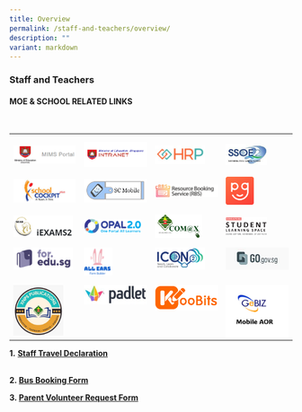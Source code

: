 ```yaml
---
title: Overview
permalink: /staff-and-teachers/overview/
description: ""
variant: markdown
---
```

### Staff and Teachers
#### MOE &amp; SCHOOL RELATED LINKS
   <br>   

<table class="MsoTableGrid" border="0" cellspacing="0" cellpadding="0" style="border-collapse:collapse;border:none;mso-yfti-tbllook:1184;mso-padding-alt:
 0cm 5.4pt 0cm 5.4pt;mso-border-insideh:none;mso-border-insidev:none"><tbody><tr style="mso-yfti-irow:0;mso-yfti-firstrow:yes;height:41.45pt"><td width="155" valign="middle" style="width:116.2pt;padding:0cm 5.4pt 0cm 5.4pt;
  height:41.45pt"><p class="MsoNormal" style="margin-bottom:0cm;line-height:normal"> <a href="https://idp.mims.moe.gov.sg/nidp/saml2/sso"><img src="/images/sat1.png" style="width:99%"></a> </p></td><td width="155" valign="middle" style="width:116.2pt;padding:0cm 5.4pt 0cm 5.4pt;
  height:41.45pt"><p class="MsoNormal" style="margin-bottom:0cm;line-height:normal"><a href="https://intranet.moe.gov.sg/"><img src="/images/sat2.png" style="width:100%"></a> 	</p></td><td width="155" valign="middle" style="width:116.25pt;padding:0cm 5.4pt 0cm 5.4pt;
  height:41.45pt"><p class="MsoNormal" style="margin-bottom:0cm;line-height:normal"><a href="https://www.hrp.gov.sg/hrp/#/"><img src="/images/sat3.png" style="width:80%"></a></p></td><td width="155" valign="middle" style="width:116.25pt;padding:0cm 5.4pt 0cm 5.4pt;
  height:41.45pt"><p class="MsoNormal" style="margin-bottom:0cm;line-height:normal"><a href="https://ssoe2.moe.edu.sg/"><img src="/images/sat4.png" style="width:65%"></a></p></td></tr><tr style="mso-yfti-irow:1;height:38.8pt"><td width="155" valign="middle" style="width:116.2pt;padding:0cm 5.4pt 0cm 5.4pt;
  height:38.8pt"><p class="MsoNormal" style="margin-bottom:0cm;line-height:normal"><a href="https://schoolcockpit.moe.gov.sg/"><img src="/images/sat5.png" style="width:99%"></a></p></td><td width="155" valign="middle" style="width:116.2pt;padding:0cm 5.4pt 0cm 5.4pt;
  height:38.8pt"><p class="MsoNormal" style="margin-bottom:0cm;line-height:normal"><a href="https://scmobile.moe.edu.sg/login"><img src="/images/sat6.png" style="width:100%"></a></p></td><td width="155" valign="middle" style="width:116.25pt;padding:0cm 5.4pt 0cm 5.4pt;
  height:38.8pt"><p class="MsoNormal" style="margin-bottom:0cm;line-height:normal"><a href="https://rbs.avero-tech.com/"><img src="/images/sat7.png" style="width:120%"></a></p></td><td width="155" valign="middle" style="width:116.25pt;padding:0cm 5.4pt 0cm 5.4pt;
  height:38.8pt"><p class="MsoNormal" style="margin-bottom:0cm;line-height:normal"><a href="https://pg.moe.edu.sg/"><img src="/images/sat8.png" style="width:45%"></a></p></td></tr><tr style="mso-yfti-irow:2;height:41.45pt"><td width="155" valign="middle" style="width:116.2pt;padding:0cm 5.4pt 0cm 5.4pt;
  height:41.45pt"><p class="MsoNormal" style="margin-bottom:0cm;line-height:normal"><a href="https://iexams.seab.gov.sg/"><img src="/images/sat9.png" style="width:95%"></a></p></td><td width="155" valign="middle" style="width:116.2pt;padding:0cm 5.4pt 0cm 5.4pt;
  height:41.45pt"><p class="MsoNormal" style="margin-bottom:0cm;line-height:normal"><a href="https://opal2.moe.edu.sg/"><img src="/images/sat10.png" style="width:90%"></a></p></td><td width="155" valign="middle" style="width:116.25pt;padding:0cm 5.4pt 0cm 5.4pt;
  height:41.45pt"><p class="MsoNormal" style="margin-bottom:0cm;line-height:normal"><a href="https://sites.google.com/moe.edu.sg/communication-channel-teachers/home?authuser=1"><img src="/images/sat11.png" style="width:75%"></a> </p></td><td width="155" valign="middle" style="width:116.25pt;padding:0cm 5.4pt 0cm 5.4pt;
  height:41.45pt"><p class="MsoNormal" style="margin-bottom:0cm;line-height:normal"><a href="https://vle.learning.moe.edu.sg/login"><img src="/images/sat12.png" style="width:65%"></a></p></td></tr><tr style="mso-yfti-irow:3;height:41.45pt"><td width="155" valign="top" style="width:116.2pt;padding:0cm 5.4pt 0cm 5.4pt;
  height:41.45pt"><p class="MsoNormal" style="margin-bottom:0cm;line-height:normal"><a href="https://for.edu.sg/#/"><img src="/images/sat13.png" style="width:95%"></a> </p></td><td width="155" valign="top" style="width:116.2pt;padding:0cm 5.4pt 0cm 5.4pt;
  height:41.45pt"><p class="MsoNormal" style="margin-bottom:0cm;line-height:normal"><a href="https://forms.moe.edu.sg/"><img src="/images/sat14.png" style="width:45%"></a></p></td><td width="155" valign="top" style="width:116.25pt;padding:0cm 5.4pt 0cm 5.4pt;
  height:41.45pt"><p class="MsoNormal" style="margin-bottom:0cm;line-height:normal"><a href="https://idp.mims.moe.gov.sg/nidp/saml2/sso"><img src="/images/iconlink.png" style="width:80%"></a></p></td><td width="155" valign="top" style="width:116.25pt;padding:0cm 5.4pt 0cm 5.4pt;
  height:41.45pt"><p class="MsoNormal" style="margin-bottom:0cm;line-height:normal"><a href="https://go.gov.sg/#/"><img src="/images/gogov.jpg" style="width:100%"></a></p></td></tr><tr style="mso-yfti-irow:4;mso-yfti-lastrow:yes;height:38.8pt"><td width="155" valign="top" style="width:116.2pt;padding:0cm 5.4pt 0cm 5.4pt;
  height:38.8pt"><p class="MsoNormal" style="margin-bottom:0cm;line-height:normal"><a href="https://sites.google.com/xnps.edu.sg/xnps-publications/home?pli=1&amp;authuser=1"><img src="/images/Publication.jpeg" style="width:80%"></a></p></td><td width="155" valign="top" style="width:116.2pt;padding:0cm 5.4pt 0cm 5.4pt;
  height:38.8pt"><p class="MsoNormal" style="margin-bottom:0cm;line-height:normal"><a href="https://xnpsict.padlet.org/auth/login"><img src="/images/sat16.png" style="width:100%"></a></p></td><td width="155" valign="top" style="width:116.25pt;padding:0cm 5.4pt 0cm 5.4pt;
  height:38.8pt"><p class="MsoNormal" style="margin-bottom:0cm;line-height:normal"><a href="https://www.koobits.com/"><img src="/images/sat15.png" style="width:100%">	</a></p></td><td width="155" valign="top" style="width:116.25pt;padding:0cm 5.4pt 0cm 5.4pt;
  height:40pt"><p class="MsoNormal" style="margin-bottom:0cm;line-height:normal"><a href="https://www.gebiz.gov.sg/egov/"><img src="/images/gebiz%20mobile.png" style="width:100%"></a></p></td></tr></tbody></table>

       

	
	

**1.**&nbsp;**[Staff Travel Declaration](https://form.gov.sg/655d560232c1f60012dc1d40)**&nbsp;&nbsp;  
&nbsp; &nbsp;

  
**2.&nbsp;[Bus Booking Form](https://docs.google.com/forms/d/1qYdbi7NHF5L_oGCV2K5MqR5j0ttNFn9a0O-CJLoCg1E/viewform)**  

**3.&nbsp;[Parent Volunteer Request Form](https://goo.gl/forms/0FMptHySCjBxd0kI3)**